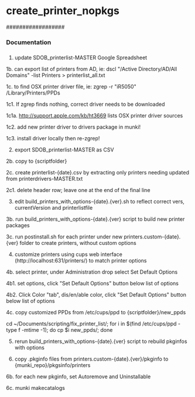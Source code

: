 # create_printer_nopkgs

##################
### Documentation
###

1. update SDOB_printerlist-MASTER Google Spreadsheet

 1b. can export list of printers from AD, ie: dscl "/Active Directory/AD/All Domains" -list Printers > printerlist_all.txt

 1c. to find OSX printer driver file, ie: zgrep -r "iR5050" /Library/Printers/PPDs

  1c1. If zgrep finds nothing, correct driver needs to be downloaded

   1c1a. http://support.apple.com/kb/ht3669 lists OSX printer driver sources

  1c2. add new printer driver to drivers package in munki!

  1c3. install driver locally then re-zgrep!

2. export SDOB_printerlist-MASTER as CSV

 2b. copy to {scriptfolder}
 
 2c. create printerlist-{date}.csv by extracting only printers needing updated from printerdrivers-MASTER.txt
 
  2c1. delete header row; leave one <return> at the end of the final line

3. edit build_printers_with_options-{date}.{ver}.sh to reflect correct vers, currentVersion and printerlistfile

 3b. run build_printers_with_options-{date}.{ver} script to build new printer packages

 3c. run postinstall.sh for each printer under new printers.custom-{date}.{ver} folder to create printers, without custom options

4. customize printers using cups web interface (http://localhost:631/printers/) to match printer options

  4b. select printer, under Administration drop select Set Default Options

   4b1. set options, click "Set Default Options" button below list of options
   
   4b2. Click Color "tab", dis/en/able color, click "Set Default Options" button below list of options
   
  4c. copy customized PPDs from /etc/cups/ppd to {scriptfolder}/new_ppds
  
cd ~/Documents/scripting/fix_printer_list/; for i in $(find /etc/cups/ppd -type f -mtime -1); do cp $i new_ppds/; done

5. rerun build_printers_with_options-{date}.{ver} script to rebuild pkginfos with options

6. copy .pkginfo files from printers.custom-{date}.{ver}/pkginfo to {munki_repo}/pkgsinfo/printers

  6b. for each new pkginfo, set Autoremove and Uninstallable
  
  6c. munki makecatalogs
